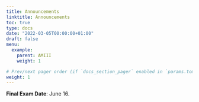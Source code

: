 ```yaml
---
title: Announcements
linktitle: Announcements
toc: true
type: docs
date: "2022-03-05T00:00:00+01:00"
draft: false
menu:
  example:
    parent: AMIII
    weight: 1

# Prev/next pager order (if `docs_section_pager` enabled in `params.toml`)
weight: 1
---
```


**Final Exam Date**: June 16.